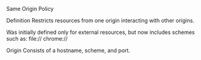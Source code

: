 Same Origin Policy

Definition
  Restricts resources from one origin interacting with other origins.

  Was initially defined only for external resources, but now includes schemes such as:
    file://
    chrome://

  Origin
    Consists of a hostname, scheme, and port.

